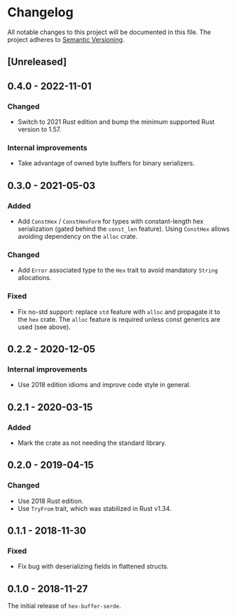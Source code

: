 # Changelog

All notable changes to this project will be documented in this file.
The project adheres to [Semantic Versioning](http://semver.org/spec/v2.0.0.html).

## [Unreleased]

## 0.4.0 - 2022-11-01

### Changed

- Switch to 2021 Rust edition and bump the minimum supported Rust version to 1.57.

### Internal improvements

- Take advantage of owned byte buffers for binary serializers.

## 0.3.0 - 2021-05-03

### Added

- Add `ConstHex` / `ConstHexForm` for types with constant-length
  hex serialization (gated behind the `const_len` feature).
  Using `ConstHex` allows avoiding dependency on the `alloc` crate.

### Changed

- Add `Error` associated type to the `Hex` trait to avoid mandatory `String`
  allocations.

### Fixed

- Fix no-std support: replace `std` feature with `alloc` and propagate it
  to the `hex` crate. The `alloc` feature is required unless const generics
  are used (see above).

## 0.2.2 - 2020-12-05

### Internal improvements

- Use 2018 edition idioms and improve code style in general.

## 0.2.1 - 2020-03-15

### Added

- Mark the crate as not needing the standard library.

## 0.2.0 - 2019-04-15

### Changed

- Use 2018 Rust edition.
- Use `TryFrom` trait, which was stabilized in Rust v1.34.

## 0.1.1 - 2018-11-30

### Fixed

- Fix bug with deserializing fields in flattened structs.

## 0.1.0 - 2018-11-27

The initial release of `hex-buffer-serde`.
